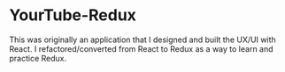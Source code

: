 # YourTube-Redux
This was originally an application that I designed and built the UX/UI with React.
I refactored/converted from React to Redux as a way to learn and practice Redux.
